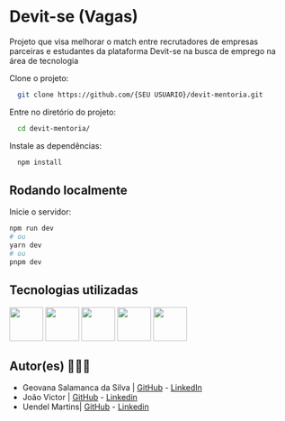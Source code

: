 # Devit-se (Vagas)

Projeto que visa melhorar o match entre recrutadores de empresas parceiras e estudantes da plataforma Devit-se na busca de emprego na área de tecnologia


Clone o projeto:

```bash
  git clone https://github.com/{SEU USUARIO}/devit-mentoria.git
```

Entre no diretório do projeto:

```bash
  cd devit-mentoria/
```

Instale as dependências:

```bash
  npm install
```

## Rodando localmente

Inicie o servidor:

  ```bash
npm run dev
# ou
yarn dev
# ou
pnpm dev
```

## Tecnologias utilizadas

<img src="https://cdn.jsdelivr.net/gh/devicons/devicon/icons/react/react-original-wordmark.svg" width="60" height="60" />  <img src="https://cdn.jsdelivr.net/gh/devicons/devicon/icons/nextjs/nextjs-original.svg" width="60" height="60"/>  <img src="https://cdn.jsdelivr.net/gh/devicons/devicon/icons/javascript/javascript-original.svg" width="60" height="60" /> <img src="https://cdn.jsdelivr.net/gh/devicons/devicon/icons/html5/html5-original.svg" width="60" height="60" />  <img src="https://cdn.jsdelivr.net/gh/devicons/devicon/icons/css3/css3-plain-wordmark.svg" width="60" height="60"/>

## Autor(es) 🙎🏻‍♂️

-   Geovana Salamanca da Silva | [GitHub](https://github.com/gesalamanca) - [LinkedIn](https://www.linkedin.com/in/geovana-salamanca-da-silva/)
-   João Victor | [GitHub](https://github.com/jvictorPS) - [Linkedin](https://www.linkedin.com/in/joaovictorps/)
-   Uendel Martins| [GitHub](https://github.com/UendelMSantos) - [Linkedin](https://www.linkedin.com/in/linkedin.com/in/uendel-martins-5471a1153)
